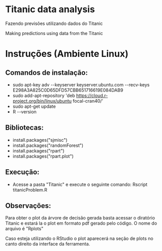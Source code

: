 # Titanic data analysis
Fazendo previsões utilizando dados do Titanic

Making predictions using data from the Titanic

# Instruções (Ambiente Linux)

## Comandos de instalação:

- sudo apt-key adv --keyserver keyserver.ubuntu.com --recv-keys E298A3A825C0D65DFD57CBB651716619E084DAB9
- sudo add-apt-repository 'deb https://cloud.r-project.org/bin/linux/ubuntu focal-cran40/'
- sudo apt-get update
- R --version

## Bibliotecas:

- install.packages("sjmisc")
- install.packages("randomForest")
- install.packages("rpart")
- install.packages("rpart.plot")

## Execução:

- Acesse a pasta "Titanic" e execute o seguinte comando: Rscript titanicProblem.R

## Observações:

Para obter o plot da árvore de decisão gerada basta acessar o diratório Titanic e estará la o plot em formato pdf gerado pelo código. O nome do arquivo é "Rplots"

Caso esteja utilizando o RStudio o plot aparecerá na seção de plots no canto direito da interface da ferramenta.
